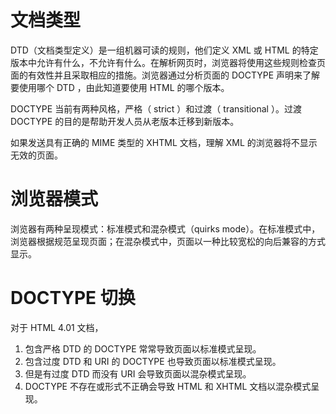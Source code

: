 # 文档类型

DTD（文档类型定义）是一组机器可读的规则，他们定义 XML 或 HTML 的特定版本中允许有什么，不允许有什么。在解析网页时，浏览器将使用这些规则检查页面的有效性并且采取相应的措施。浏览器通过分析页面的 DOCTYPE 声明来了解要使用哪个 DTD ，由此知道要使用 HTML 的哪个版本。

DOCTYPE 当前有两种风格，严格（ strict ）和过渡（ transitional ）。过渡 DOCTYPE 的目的是帮助开发人员从老版本迁移到新版本。

如果发送具有正确的 MIME 类型的 XHTML 文档，理解 XML 的浏览器将不显示无效的页面。

# 浏览器模式

浏览器有两种呈现模式：标准模式和混杂模式（quirks mode）。在标准模式中，浏览器根据规范呈现页面；在混杂模式中，页面以一种比较宽松的向后兼容的方式显示。

# DOCTYPE 切换

对于 HTML 4.01 文档，

1. 包含严格 DTD 的 DOCTYPE 常常导致页面以标准模式呈现。
2. 包含过度 DTD 和 URI 的 DOCTYPE 也导致页面以标准模式呈现。
3. 但是有过度 DTD 而没有 URI 会导致页面以混杂模式呈现。
4. DOCTYPE 不存在或形式不正确会导致 HTML 和 XHTML 文档以混杂模式呈现。
